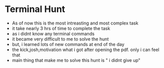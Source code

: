 # Terminal Hunt

* As of now this is the most intreasting and most complex task
* it take nearly 3 hrs of time to complete the task
* as i didnt know any terminal commands
* it became very difficult to me to solve the hunt
* but, i learned lots of new commands at end of the day
* the kick,josh,motivation what i got after opening the pdf. only i can feel that
* main thing that make me to solve this hunt is " i didnt give up"
